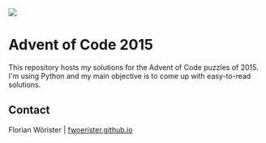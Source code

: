![](https://img.shields.io/badge/stars%20⭐-25-yellow)

# Advent of Code 2015

This repository hosts my solutions for the Advent of Code puzzles of 2015. I'm using Python and my main objective is to
come up with easy-to-read solutions.

## Contact

Florian Wörister | [fwoerister.github.io](https://fwoerister.github.io)
